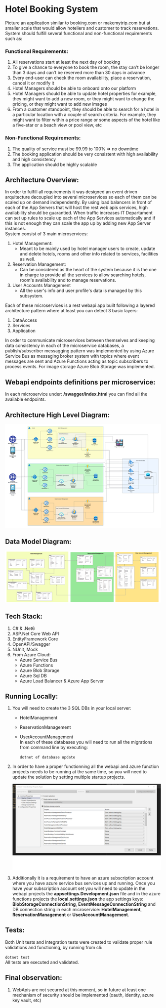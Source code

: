 # Hotel Booking System
Picture an application similar to booking.com or makemytrip.com but at smaller scale that would allow hoteliers 
and customer to track reservations. System should fulfill several functional and non-functional requirements such as:
### Functional Requirements:
1. All reservations start at least the next day of booking
2. To give a chance to everyone to book the room, the stay can’t be longer than 3 days
and can’t be reserved more than 30 days in advance
3. Every end-user can check the room availability, place a reservation, cancel it or modify it
4. Hotel Managers should be able to onboard onto our platform
5. Hotel Managers should be able to update hotel properties for example, they might want to add a new room, or they might want to change the pricing, or they might want to add new images
6. From a customer standpoint, they should be able to search for a hotel in a particular location with a couple of search criteria. For example, they might want to filter within a price range or some aspects of the hotel like a five-star or a beach view or pool view, etc
### Non-Functional Requirements:
1. The quality of service must be 99.99 to 100% => no downtime
2. The booking application should be very consistent with high availability and high consistency
3. The application should be highly scalable

## Architecture Overview:
In order to fulfill all requirements it was designed an event driven arquitecture decoupled into several microservices so each of them can be scaled up on demand independently. By using load balancers in front of each of the App Servers that will host the rest web apis services, high availability should be guarantied. When traffic increases IT Departament can set up rules to scale up each of the App Services automatically and if this is not enough they can scale the app up by adding new App Server instances.   
System consist of 3 main microservices:
1. Hotel Management:
   - Meant to be mainly used by hotel manager users to create, update and delete  hotels, rooms and other info related to services, facilities as well.  
2. Reservation Management:
   - Can be considered as the heart of the system because it is the one in charge to provide all the services to allow searching hotels, room's availability and to manage reservations.
3. User Accounts Management
   - All the user's info and user profile's data is managed by this subsystem.

Each of these microservices is a rest webapi app built following a layered architecture pattern where at least you can detect 3 basic layers:
1. DataAccess
2. Services
3. Application

In order to communicate microservices between themselves and keeping data consistency in each of the microservice databases, a publish/subscriber messagging pattern was implemented by using Azure Service Bus as messaging broker system with topics where event messages are sent and Azure Functions acting as topic subscribers to process events. For image storage Azure Blob Storage was implemented.

## Webapi endpoints definitions per microservice:
In each microservice under: **/swagger/index.html** you can find all the available endpoints.

## Architecture High Level Diagram:
![alt text](architecture-overview.png)

## Data Model Diagram:
![alt text](data-model.png)

## Tech Stack:
1. C# & .Net6
2. ASP.Net Core Web API
3. EntityFramework Core
4. OpenAPI/Swagger
5. NUnit, Mock
6. From Azure Cloud: 
   - Azure Service Bus
   - Azure Functions
   - Azure Blob Storage
   - Azure Sql DB
   - Azure Load Balancer & Azure App Server

## Running Locally:
1. You will need to create the 3 SQL DBs in your local server:
   - HotelManagement
   - ReservationManagement
   - UserAccountManagement   
   In each of these databases you will need to run all the migrations from command line by executing:

      `dotnet ef database update`   
    
2. In order to have a proper functionning all the webapi and azure function projects needs to be running at the same time, so you will need to update the solution by setting multiple startup projects.
       
   ![alt text](local-multiple-startup.png)
   
3. Additionally it is a requirement to have an azure subscription account where you have azure service bus services up and running. Once you have your subscription account set you will need to update in the webapi projects the **appsettings.Development.json** file and in the azure functions projects the **local.settings.json** the app settings keys: **BlobStorageConnectionString**, **EventMessageConnectionString** and DB connection string in each microservice: **HotelManagement**, **ReservationManagement** or **UserAccountManagement**.

## Tests:
Both Unit tests and Integration tests were created to validate proper rule validations and functioning, by running from cli:

  `dotnet test`  
All tests are executed and validated.

## Final observation:
1. WebApis are not secured at this moment, so in future at least one mechanism of security should be implemented (oauth, identity, azure key vault, etc)

